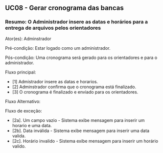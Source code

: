 ## UC08 -  Gerar cronograma das bancas 

### Resumo: O Administrador insere as datas e horários para a entrega de arquivos pelos orientadores  

Ator(es): Adminstrador

Pré-condição: Estar logado como um administrador.

Pós-condição: Uma cronograma será gerado para os orientadores e para o administrador.

Fluxo principal:

- [1] Admistrador insere as datas e horarios.
- [2] Adminstrador confirma que o cronograma está finalizado.
- [3] O cronograma é finalizado e enviado para os orientadores.

Fluxo Alternativo:

Fluxo de exceção: 
- [2a]. Um campo vazio - Sistema exibe mensagem para inserir um horario e uma data.
- [2b]. Data inválida - Sistema exibe mensagem para inserir uma data valida.
- [2c]. Horário invalido - Sistema exibe mensagem para inserir um horário valido.
